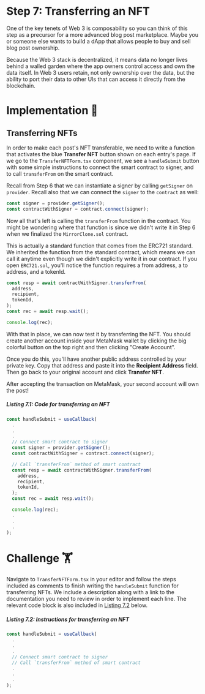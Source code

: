 # Step 7: Transferring an NFT

One of the key tenets of Web 3 is composability so you can think of this step as a precursor for a more advanced blog post marketplace. Maybe you or someone else wants to build a dApp that allows people to buy and sell blog post ownership.

Because the Web 3 stack is decentralized, it means data no longer lives behind a walled garden where the app owners control access and own the data itself. In Web 3 users retain, not only ownership over the data, but the ability to port their data to other UIs that can access it directly from the blockchain.

# Implementation 🧩

## Transferring NFTs

In order to make each post's NFT transferable, we need to write a function that activates the blue **Transfer NFT** button shown on each entry's page. If we go to the `TransferNFTForm.tsx` component, we see a `handleSubmit` button with some simple instructions to connect the smart contract to signer, and to call `transferFrom` on the smart contract.

Recall from Step 6 that we can instantiate a signer by calling `getSigner` on `provider`. Recall also that we can connect the `signer` to the `contract` as well:

```javascript
const signer = provider.getSigner();
const contractWithSigner = contract.connect(signer);
```

Now all that's left is calling the `transferFrom` function in the contract. You might be wondering where that function is since we didn't write it in Step 6 when we finalized the `MirrorClone.sol` contract.

This is actually a standard function that comes from the ERC721 standard. We inherited the function from the standard contract, which means we can call it anytime even though we didn't explicitly write it in our contract. If you open `ERC721.sol`, you'll notice the function requires a from address, a to address, and a tokenId.

```javascript
const resp = await contractWithSigner.transferFrom(
  address,
  recipient,
  tokenId,
);
const rec = await resp.wait();

console.log(rec);
```

With that in place, we can now test it by transferring the NFT. You should create another account inside your MetaMask wallet by clicking the big colorful button on the top right and then clicking "Create Account".

Once you do this, you'll have another public address controlled by your private key. Copy that address and paste it into the **Recipient Address** field. Then go back to your original account and click **Transfer NFT**.

After accepting the transaction on MetaMask, your second account will own the post!

##### _Listing 7.1: Code for transferring an NFT_
```javascript
const handleSubmit = useCallback(
  .
  .
  .
  // Connect smart contract to signer
  const signer = provider.getSigner();
  const contractWithSigner = contract.connect(signer);

  // Call `transferFrom` method of smart contract
  const resp = await contractWithSigner.transferFrom(
    address,
    recipient,
    tokenId,
  );
  const rec = await resp.wait();

  console.log(rec);
  .
  .
  .
);
```

# Challenge 🏋️

Navigate to `TransferNFTForm.tsx` in your editor and follow the steps included as comments to finish writing the `handleSubmit` function for transferring NFTs. We include a description along with a link to the documentation you need to review in order to implement each line. The relevant code block is also included in [Listing 7.2](#listing-72-instructions-for-transferring-an-NFT) below.

##### _Listing 7.2: Instructions for transferring an NFT_
```javascript
const handleSubmit = useCallback(
  .
  .
  .
  // Connect smart contract to signer
  // Call `transferFrom` method of smart contract
  .
  .
  .
);
```
